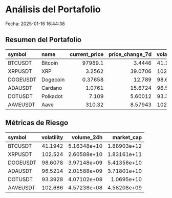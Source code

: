 # Análisis del Portafolio

Fecha: 2025-01-16 16:44:38

## Resumen del Portafolio

| symbol   | name     |   current_price |   price_change_7d |   volatility |   weight |
|:---------|:---------|----------------:|------------------:|-------------:|---------:|
| BTCUSDT  | Bitcoin  |     97989.1     |           3.4446  |      41.1942 |    14.97 |
| XRPUSDT  | XRP      |         3.2562  |          39.0706  |     102.524  |    25.85 |
| DOGEUSDT | Dogecoin |         0.37658 |          12.789   |      98.6078 |    20.64 |
| ADAUSDT  | Cardano  |         1.0761  |          15.6724  |      96.5214 |    13.27 |
| DOTUSDT  | Polkadot |         7.109   |           5.60012 |      93.3928 |     9.68 |
| AAVEUSDT | Aave     |       310.32    |           8.57943 |     102.686  |    15.59 |

## Métricas de Riesgo

| symbol   |   volatility |   volume_24h |   market_cap |
|:---------|-------------:|-------------:|-------------:|
| BTCUSDT  |      41.1942 |  5.16348e+10 |  1.88903e+12 |
| XRPUSDT  |     102.524  |  2.60588e+10 |  1.83161e+11 |
| DOGEUSDT |      98.6078 |  3.97148e+09 |  5.41356e+10 |
| ADAUSDT  |      96.5214 |  2.01588e+09 |  3.71801e+10 |
| DOTUSDT  |      93.3928 |  4.07102e+08 |  1.0695e+10  |
| AAVEUSDT |     102.686  |  4.57238e+08 |  4.58208e+09 |

